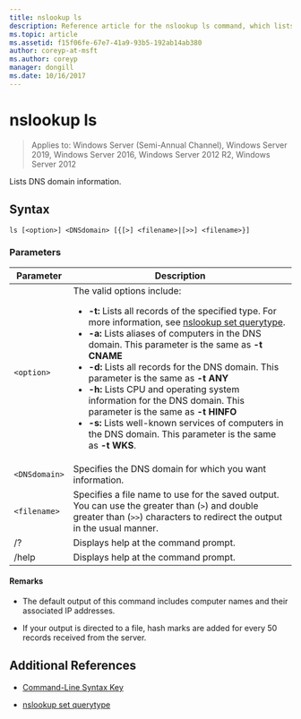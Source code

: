 ```yaml
---
title: nslookup ls
description: Reference article for the nslookup ls command, which lists DNS domain information.
ms.topic: article
ms.assetid: f15f06fe-67e7-41a9-93b5-192ab14ab380
author: coreyp-at-msft
ms.author: coreyp
manager: dongill
ms.date: 10/16/2017
---
```


# nslookup ls

> Applies to: Windows Server (Semi-Annual Channel), Windows Server 2019, Windows Server 2016, Windows Server 2012 R2, Windows Server 2012

Lists DNS domain information.

## Syntax

```
ls [<option>] <DNSdomain> [{[>] <filename>|[>>] <filename>}]
```

### Parameters

| Parameter | Description |
| --------- | ----------- |
| `<option>` | The valid options include:<ul><li>**-t:** Lists all records of the specified type. For more information, see [nslookup set querytype](nslookup-set-querytype.md).</li><li>**-a:** Lists aliases of computers in the DNS domain. This parameter is the same as **-t CNAME**</li><li>**-d:** Lists all records for the DNS domain. This parameter is the same as **-t ANY**</li><li>**-h:** Lists CPU and operating system information for the DNS domain. This parameter is the same as **-t HINFO**</li><li>**-s:** Lists well-known services of computers in the DNS domain. This parameter is the same as **-t WKS**. |
| `<DNSdomain>` | Specifies the DNS domain for which you want information. |
| `<filename>` | Specifies a file name to use for the saved output. You can use the greater than (`>`) and double greater than (`>>`) characters to redirect the output in the usual manner. |
| /? | Displays help at the command prompt. |
| /help | Displays help at the command prompt. |

#### Remarks

- The default output of this command includes computer names and their associated IP addresses.

- If your output is directed to a file, hash marks are added for every 50 records received from the server.

## Additional References

- [Command-Line Syntax Key](command-line-syntax-key.md)

- [nslookup set querytype](nslookup-set-querytype.md)
